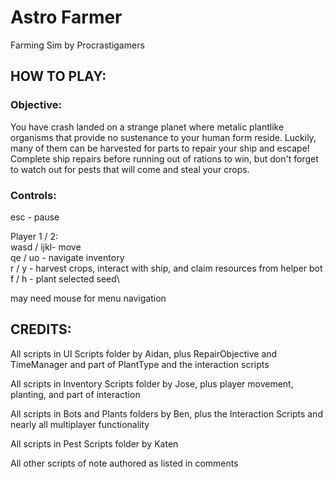 # Astro Farmer
Farming Sim by Procrastigamers
## HOW TO PLAY:
### Objective:

You have crash landed on a strange planet where metalic plantlike organisms that provide no sustenance to your human form reside. Luckily, many of them can be harvested for parts to repair your ship and escape! Complete ship repairs before running out of rations to win, but don't forget to watch out for pests that will come and steal your crops.

### Controls:

esc - pause

Player 1 / 2:\
    wasd / ijkl- move \
    qe / uo - navigate inventory\
    r / y - harvest crops, interact with ship, and claim resources from helper bot\
    f / h - plant selected seed\

may need mouse for menu navigation

## CREDITS:

All scripts in UI Scripts folder by Aidan, plus RepairObjective and TimeManager and part of PlantType and the interaction scripts

All scripts in Inventory Scripts folder by Jose, plus player movement, planting, and part of interaction

All scripts in Bots and Plants folders by Ben, plus the Interaction Scripts and nearly all multiplayer functionality

All scripts in Pest Scripts folder by Katen

All other scripts of note authored as listed in comments
